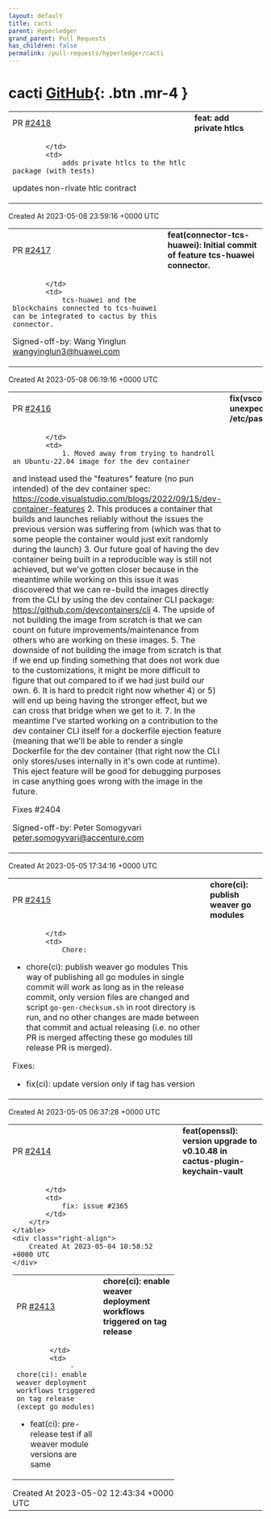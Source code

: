 ```yaml
---
layout: default
title: cacti
parent: Hyperledger
grand_parent: Pull Requests
has_children: false
permalink: /pull-requests/hyperledger/cacti
---
```


# cacti <span class="fs-3 right-align">[GitHub](https://github.com/hyperledger/cacti){: .btn .mr-4 }</span>


<div>
    <table>
        <tr>
            <td>
                PR <a href="https://github.com/hyperledger/cacti/pull/2418" class=".btn">#2418</a>
            </td>
            <td>
                <b>
                    feat: add private htlcs
                </b>
            </td>
        </tr>
        <tr>
            <td>
                
            </td>
            <td>
                adds private htlcs to the htlc package (with tests)
updates non-rivate htlc contract
            </td>
        </tr>
    </table>
    <div class="right-align">
        Created At 2023-05-08 23:59:16 +0000 UTC
    </div>
</div>

<div>
    <table>
        <tr>
            <td>
                PR <a href="https://github.com/hyperledger/cacti/pull/2417" class=".btn">#2417</a>
            </td>
            <td>
                <b>
                    feat(connector-tcs-huawei):  Initial commit of feature tcs-huawei connector.
                </b>
            </td>
        </tr>
        <tr>
            <td>
                
            </td>
            <td>
                tcs-huawei and the blockchains connected to tcs-huawei can be integrated to cactus by this connector.

Signed-off-by: Wang Yinglun wangyinglun3@huawei.com 
            </td>
        </tr>
    </table>
    <div class="right-align">
        Created At 2023-05-08 06:19:16 +0000 UTC
    </div>
</div>

<div>
    <table>
        <tr>
            <td>
                PR <a href="https://github.com/hyperledger/cacti/pull/2416" class=".btn">#2416</a>
            </td>
            <td>
                <b>
                    fix(vscode/devcontainer): unexpected exit stdout /etc/passwd
                </b>
            </td>
        </tr>
        <tr>
            <td>
                
            </td>
            <td>
                1. Moved away from trying to handroll an Ubuntu-22.04 image for the dev container
and instead used the "features" feature (no pun intended) of the dev container
spec: https://code.visualstudio.com/blogs/2022/09/15/dev-container-features
2. This produces a container that builds and launches reliably without the
issues the previous version was suffering from (which was that to some people
the container would just exit randomly during the launch)
3. Our future goal of having the dev container being built in a reproducible
way is still not achieved, but we've gotten closer because in the meantime
while working on this issue it was discovered that we can re-build the images
directly from the CLI by using the dev container CLI package:
https://github.com/devcontainers/cli
4. The upside of not building the image from scratch is that we can count on
future improvements/maintenance from others who are working on these images.
5. The downside of not building the image from scratch is that if we end up
finding something that does not work due to the customizations, it might be
more difficult to figure that out compared to if we had just build our own.
6. It is hard to predcit right now whether 4) or 5) will end up being having
the stronger effect, but we can cross that bridge when we get to it.
7. In the meantime I've started working on a contribution to the dev container
CLI itself for a dockerfile ejection feature (meaning that we'll be able to
render a single Dockerfile for the dev container (that right now the CLI only
stores/uses internally in it's own code at runtime). This eject feature will
be good for debugging purposes in case anything goes wrong with the image in the
future.

Fixes #2404

Signed-off-by: Peter Somogyvari <peter.somogyvari@accenture.com>
            </td>
        </tr>
    </table>
    <div class="right-align">
        Created At 2023-05-05 17:34:16 +0000 UTC
    </div>
</div>

<div>
    <table>
        <tr>
            <td>
                PR <a href="https://github.com/hyperledger/cacti/pull/2415" class=".btn">#2415</a>
            </td>
            <td>
                <b>
                    chore(ci): publish weaver go modules
                </b>
            </td>
        </tr>
        <tr>
            <td>
                
            </td>
            <td>
                Chore:
- chore(ci): publish weaver go modules
   This way of publishing all go modules in single commit will work as long as in the release commit, only version files are changed and script `go-gen-checksum.sh` in root directory is run, and no other changes are made between that commit and actual releasing (i.e. no other PR is merged affecting these go modules till release PR is merged).

Fixes:
- fix(ci): update version only if tag has version
            </td>
        </tr>
    </table>
    <div class="right-align">
        Created At 2023-05-05 06:37:28 +0000 UTC
    </div>
</div>

<div>
    <table>
        <tr>
            <td>
                PR <a href="https://github.com/hyperledger/cacti/pull/2414" class=".btn">#2414</a>
            </td>
            <td>
                <b>
                    feat(openssl): version upgrade to v0.10.48 in cactus-plugin-keychain-vault
                </b>
            </td>
        </tr>
        <tr>
            <td>
                
            </td>
            <td>
                fix: issue #2365
            </td>
        </tr>
    </table>
    <div class="right-align">
        Created At 2023-05-04 10:58:52 +0000 UTC
    </div>
</div>

<div>
    <table>
        <tr>
            <td>
                PR <a href="https://github.com/hyperledger/cacti/pull/2413" class=".btn">#2413</a>
            </td>
            <td>
                <b>
                    chore(ci): enable weaver deployment workflows triggered on tag release
                </b>
            </td>
        </tr>
        <tr>
            <td>
                
            </td>
            <td>
                 - chore(ci): enable weaver deployment workflows triggered on tag release (except go modules)
 - feat(ci): pre-release test if all weaver module versions are same
            </td>
        </tr>
    </table>
    <div class="right-align">
        Created At 2023-05-02 12:43:34 +0000 UTC
    </div>
</div>

